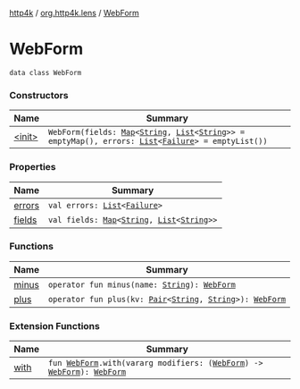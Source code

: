 [http4k](../../index.md) / [org.http4k.lens](../index.md) / [WebForm](./index.md)

# WebForm

`data class WebForm`

### Constructors

| Name | Summary |
|---|---|
| [&lt;init&gt;](-init-.md) | `WebForm(fields: `[`Map`](https://kotlinlang.org/api/latest/jvm/stdlib/kotlin.collections/-map/index.html)`<`[`String`](https://kotlinlang.org/api/latest/jvm/stdlib/kotlin/-string/index.html)`, `[`List`](https://kotlinlang.org/api/latest/jvm/stdlib/kotlin.collections/-list/index.html)`<`[`String`](https://kotlinlang.org/api/latest/jvm/stdlib/kotlin/-string/index.html)`>> = emptyMap(), errors: `[`List`](https://kotlinlang.org/api/latest/jvm/stdlib/kotlin.collections/-list/index.html)`<`[`Failure`](../-failure/index.md)`> = emptyList())` |

### Properties

| Name | Summary |
|---|---|
| [errors](errors.md) | `val errors: `[`List`](https://kotlinlang.org/api/latest/jvm/stdlib/kotlin.collections/-list/index.html)`<`[`Failure`](../-failure/index.md)`>` |
| [fields](fields.md) | `val fields: `[`Map`](https://kotlinlang.org/api/latest/jvm/stdlib/kotlin.collections/-map/index.html)`<`[`String`](https://kotlinlang.org/api/latest/jvm/stdlib/kotlin/-string/index.html)`, `[`List`](https://kotlinlang.org/api/latest/jvm/stdlib/kotlin.collections/-list/index.html)`<`[`String`](https://kotlinlang.org/api/latest/jvm/stdlib/kotlin/-string/index.html)`>>` |

### Functions

| Name | Summary |
|---|---|
| [minus](minus.md) | `operator fun minus(name: `[`String`](https://kotlinlang.org/api/latest/jvm/stdlib/kotlin/-string/index.html)`): `[`WebForm`](./index.md) |
| [plus](plus.md) | `operator fun plus(kv: `[`Pair`](https://kotlinlang.org/api/latest/jvm/stdlib/kotlin/-pair/index.html)`<`[`String`](https://kotlinlang.org/api/latest/jvm/stdlib/kotlin/-string/index.html)`, `[`String`](https://kotlinlang.org/api/latest/jvm/stdlib/kotlin/-string/index.html)`>): `[`WebForm`](./index.md) |

### Extension Functions

| Name | Summary |
|---|---|
| [with](../../org.http4k.core/with.md) | `fun `[`WebForm`](./index.md)`.with(vararg modifiers: (`[`WebForm`](./index.md)`) -> `[`WebForm`](./index.md)`): `[`WebForm`](./index.md) |
